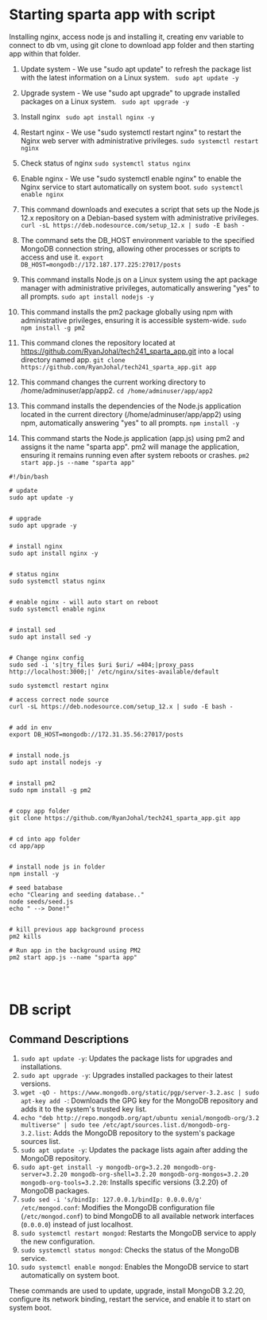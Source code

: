 # Starting sparta app with script
Installing nginx, access node js and installing it, creating env variable to connect to db vm, using git clone to download app folder and then starting app within that folder.

1. Update system - We use "sudo apt update" to refresh the package list with the latest information on a Linux system.
``` sudo apt update -y```

2. Upgrade system - We use "sudo apt upgrade" to upgrade installed packages on a Linux system.
``` sudo apt upgrade -y```

3. Install nginx
``` sudo apt install nginx -y```

4. Restart nginx - We use "sudo systemctl restart nginx" to restart the Nginx web server with administrative privileges.
``` sudo systemctl restart nginx ```

5. Check status of nginx
``` sudo systemctl status nginx ```

6. Enable nginx - We use "sudo systemctl enable nginx" to enable the Nginx service to start automatically on system boot.
``` sudo systemctl enable nginx ```

7. This command downloads and executes a script that sets up the Node.js 12.x repository on a Debian-based system with administrative privileges.
``` curl -sL https://deb.nodesource.com/setup_12.x | sudo -E bash -``` 


8. The command sets the DB_HOST environment variable to the specified MongoDB connection string, allowing other processes or scripts to access and use it.
```export DB_HOST=mongodb://172.187.177.225:27017/posts```


9. This command installs Node.js on a Linux system using the apt package manager with administrative privileges, automatically answering "yes" to all prompts.
```sudo apt install nodejs -y```


10. This command installs the pm2 package globally using npm with administrative privileges, ensuring it is accessible system-wide.
```sudo npm install -g pm2```


11. This command clones the repository located at https://github.com/RyanJohal/tech241_sparta_app.git into a local directory named app.
```git clone https://github.com/RyanJohal/tech241_sparta_app.git app```


12. This command changes the current working directory to /home/adminuser/app/app2.
```cd /home/adminuser/app/app2```


13. This command installs the dependencies of the Node.js application located in the current directory (/home/adminuser/app/app2) using npm, automatically answering "yes" to all prompts.
```npm install -y```


14. This command starts the Node.js application (app.js) using pm2 and assigns it the name "sparta app". pm2 will manage the application, ensuring it remains running even after system reboots or crashes.
```pm2 start app.js --name "sparta app"```


```
#!/bin/bash

# update
sudo apt update -y


# upgrade
sudo apt upgrade -y


# install nginx
sudo apt install nginx -y


# status nginx
sudo systemctl status nginx


# enable nginx - will auto start on reboot
sudo systemctl enable nginx


# install sed
sudo apt install sed -y


# Change nginx config
sudo sed -i 's|try_files $uri $uri/ =404;|proxy_pass http://localhost:3000;|' /etc/nginx/sites-available/default

sudo systemctl restart nginx

# access correct node source
curl -sL https://deb.nodesource.com/setup_12.x | sudo -E bash -


# add in env
export DB_HOST=mongodb://172.31.35.56:27017/posts


# install node.js
sudo apt install nodejs -y


# install pm2
sudo npm install -g pm2


# copy app folder
git clone https://github.com/RyanJohal/tech241_sparta_app.git app


# cd into app folder
cd app/app


# install node js in folder
npm install -y

# seed batabase
echo "Clearing and seeding database.."
node seeds/seed.js
echo " --> Done!"
 

# kill previous app background process
pm2 kills

# Run app in the background using PM2
pm2 start app.js --name "sparta app"




```

# DB script

## Command Descriptions

1. `sudo apt update -y`: Updates the package lists for upgrades and installations.
2. `sudo apt upgrade -y`: Upgrades installed packages to their latest versions.
3. `wget -qO - https://www.mongodb.org/static/pgp/server-3.2.asc | sudo apt-key add -`: Downloads the GPG key for the MongoDB repository and adds it to the system's trusted key list.
4. `echo "deb http://repo.mongodb.org/apt/ubuntu xenial/mongodb-org/3.2 multiverse" | sudo tee /etc/apt/sources.list.d/mongodb-org-3.2.list`: Adds the MongoDB repository to the system's package sources list.
5. `sudo apt update -y`: Updates the package lists again after adding the MongoDB repository.
6. `sudo apt-get install -y mongodb-org=3.2.20 mongodb-org-server=3.2.20 mongodb-org-shell=3.2.20 mongodb-org-mongos=3.2.20 mongodb-org-tools=3.2.20`: Installs specific versions (3.2.20) of MongoDB packages.
7. `sudo sed -i 's/bindIp: 127.0.0.1/bindIp: 0.0.0.0/g' /etc/mongod.conf`: Modifies the MongoDB configuration file (`/etc/mongod.conf`) to bind MongoDB to all available network interfaces (`0.0.0.0`) instead of just localhost.
8. `sudo systemctl restart mongod`: Restarts the MongoDB service to apply the new configuration.
9. `sudo systemctl status mongod`: Checks the status of the MongoDB service.
10. `sudo systemctl enable mongod`: Enables the MongoDB service to start automatically on system boot.

These commands are used to update, upgrade, install MongoDB 3.2.20, configure its network binding, restart the service, and enable it to start on system boot.
